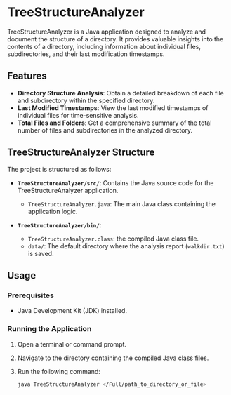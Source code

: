 # TreeStructureAnalyzer

TreeStructureAnalyzer is a Java application designed to analyze and document the structure of a directory. It provides valuable insights into the contents of a directory, including information about individual files, subdirectories, and their last modification timestamps.

## Features

- **Directory Structure Analysis**: Obtain a detailed breakdown of each file and subdirectory within the specified directory.
- **Last Modified Timestamps**: View the last modified timestamps of individual files for time-sensitive analysis.
- **Total Files and Folders**: Get a comprehensive summary of the total number of files and subdirectories in the analyzed directory.

## TreeStructureAnalyzer Structure

The project is structured as follows:

- **`TreeStructureAnalyzer/src/`**: Contains the Java source code for the TreeStructureAnalyzer application.
    - `TreeStructureAnalyzer.java`: The main Java class containing the application logic.
    
- **`TreeStructureAnalyzer/bin/`**:
    - `TreeStructureAnalyzer.class`: the compiled Java class file.
    - `data/`: The default directory where the analysis report (`walkdir.txt`) is saved.

## Usage

### Prerequisites

- Java Development Kit (JDK) installed.

### Running the Application

1. Open a terminal or command prompt.
2. Navigate to the directory containing the compiled Java class files.
3. Run the following command:

   ```bash
   java TreeStructureAnalyzer </Full/path_to_directory_or_file>
